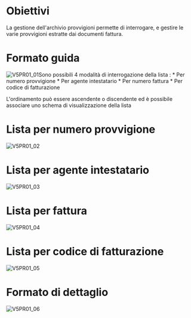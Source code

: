 # Obiettivi
La gestione dell'archivio provvigioni permette di interrogare, e gestire le varie provvigioni estratte dai documenti fattura.

# Formato guida
![V5PR01_01](http://doc.smeup.com/immagini/MBDOC_OGG-P_V5PR01/V5PR01_01.png)Sono possibili 4 modalità di interrogazione della lista : 
 \* Per numero provvigione
 \* Per agente intestatario
 \* Per numero fattura
 \* Per codice di fatturazione

L'ordinamento può essere ascendente o discendente ed è possibile associare uno schema di visualizzazione della lista

# Lista per numero provvigione
![V5PR01_02](http://doc.smeup.com/immagini/MBDOC_OGG-P_V5PR01/V5PR01_02.png)
# Lista per agente intestatario
![V5PR01_03](http://doc.smeup.com/immagini/MBDOC_OGG-P_V5PR01/V5PR01_03.png)
# Lista per fattura
![V5PR01_04](http://doc.smeup.com/immagini/MBDOC_OGG-P_V5PR01/V5PR01_04.png)
# Lista per codice di fatturazione
![V5PR01_05](http://doc.smeup.com/immagini/MBDOC_OGG-P_V5PR01/V5PR01_05.png)
# Formato di dettaglio
![V5PR01_06](http://doc.smeup.com/immagini/MBDOC_OGG-P_V5PR01/V5PR01_06.png)